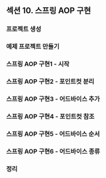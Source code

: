 ## 섹션 10. 스프링 AOP 구현

### 프로젝트 생성

### 예제 프로젝트 만들기

### 스프링 AOP 구현1 - 시작

### 스프링 AOP 구현2 - 포인트컷 분리

### 스프링 AOP 구현3 - 어드바이스 추가

### 스프링 AOP 구현4 - 포인트컷 참조

### 스프링 AOP 구현5 - 어드바이스 순서

### 스프링 AOP 구현6 - 어드바이스 종류

### 정리
